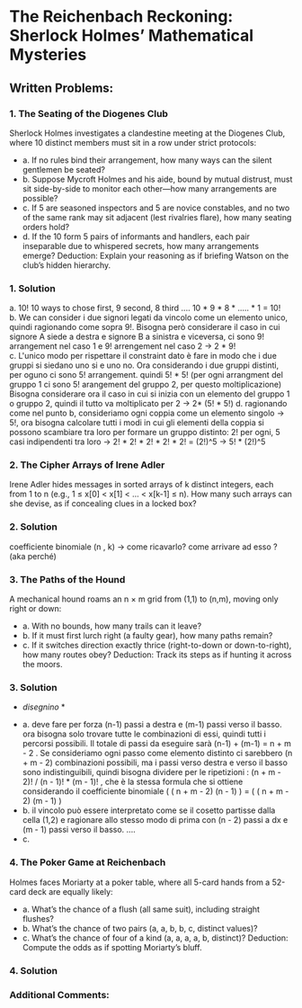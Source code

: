 # The Reichenbach Reckoning: Sherlock Holmes’ Mathematical Mysteries
## Written Problems:
### 1. The Seating of the Diogenes Club

Sherlock Holmes investigates a clandestine meeting at the Diogenes Club, where 10 distinct members must sit in a row under strict protocols:
- a. If no rules bind their arrangement, how many ways can the silent gentlemen be seated?
- b. Suppose Mycroft Holmes and his aide, bound by mutual distrust, must sit side-by-side to monitor each other—how many arrangements are possible?
- c. If 5 are seasoned inspectors and 5 are novice constables, and no two of the same rank may sit adjacent (lest rivalries flare), how many seating orders hold?
- d. If the 10 form 5 pairs of informants and handlers, each pair inseparable due to whispered secrets, how many arrangements emerge?
Deduction: Explain your reasoning as if briefing Watson on the club’s hidden hierarchy.

### 1. Solution

a. 10! 10 ways to chose first, 9 second, 8 third .... 10 * 9 * 8 * ..... * 1 = 10! <br>
b. We can consider i due signori legati da vincolo come un elemento unico, quindi ragionando come sopra 9!. Bisogna però considerare il caso in cui signore A siede a destra e signore B a sinistra e viceversa, ci sono 9! arrangement nel caso 1 e 9! arrengement nel caso 2 -> 2 * 9! <br>
c. L'unico modo per rispettare il constraint dato è fare in modo che i due gruppi si siedano uno si e uno no. Ora considerando i due gruppi distinti, per oguno ci sono 5! arrangement. quindi 5! * 5! (per ogni arrangment del gruppo 1 ci sono 5! arangement del gruppo 2, per questo moltiplicazione) Bisogna considerare ora il caso in cui si inizia con un elemento del gruppo 1 o gruppo 2, quindi il tutto va moltiplicato per 2 -> 2* (5! * 5!)
d. ragionando come nel punto b, consideriamo ogni coppia come un elemento singolo -> 5!, ora bisogna calcolare tutti i modi in cui gli elementi della coppia si possono scambiare tra loro per formare un gruppo distinto: 2! per ogni, 5 casi indipendenti tra loro -> 2! * 2! * 2! * 2! * 2! = (2!)^5 -> 5! * (2!)^5 


### 2. The Cipher Arrays of Irene Adler
Irene Adler hides messages in sorted arrays of k distinct integers, each from 1 to n (e.g., 1 ≤ x[0] < x[1] < … < x[k-1] ≤ n). How many such arrays can she devise, as if concealing clues in a locked box?

### 2. Solution
coefficiente binomiale (n , k) -> come ricavarlo? come arrivare ad esso ? (aka perché)

### 3. The Paths of the Hound
A mechanical hound roams an n × m grid from (1,1) to (n,m), moving only right or down:
- a. With no bounds, how many trails can it leave?
- b. If it must first lurch right (a faulty gear), how many paths remain?
- c. If it switches direction exactly thrice (right-to-down or down-to-right), how many routes obey?
Deduction: Track its steps as if hunting it across the moors.

### 3. Solution

* *disegnino* *
- a. deve fare per forza (n-1) passi a destra e (m-1) passi verso il basso. ora bisogna solo trovare tutte le combinazioni di essi, quindi tutti i percorsi possibili. Il totale di passi da eseguire sarà (n-1) + (m-1) = n + m - 2 . Se consideriamo ogni passo come elemento distinto ci sarebbero (n + m - 2) combinazioni possibili, ma i passi verso destra e verso il basso sono indistinguibili, quindi bisogna dividere per le ripetizioni : (n + m - 2)! / (n - 1)! * (m - 1)! , che è la stessa formula che si ottiene considerando il coefficiente binomiale ( ( n + m - 2) (n - 1) ) = ( ( n + m - 2) (m - 1) )
- b. il vincolo può essere interpretato come se il cosetto partisse dalla cella (1,2) e ragionare allo stesso modo di prima con (n - 2) passi a dx e (m - 1) passi verso il basso. ....
- c.

### 4. The Poker Game at Reichenbach
Holmes faces Moriarty at a poker table, where all 5-card hands from a 52-card deck are equally likely:
- a. What’s the chance of a flush (all same suit), including straight flushes?
- b. What’s the chance of two pairs (a, a, b, b, c, distinct values)?
- c. What’s the chance of four of a kind (a, a, a, a, b, distinct)?
Deduction: Compute the odds as if spotting Moriarty’s bluff.
 
### 4. Solution




### Additional Comments:
